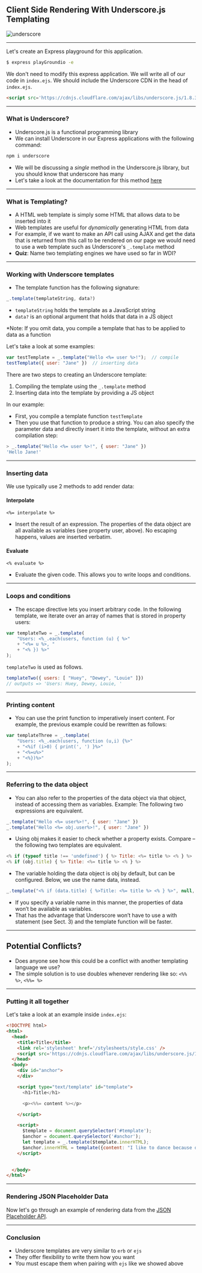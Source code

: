 ## Client Side Rendering With Underscore.js Templating

![underscore](https://cdn-images-1.medium.com/max/624/1*6NkpTUi00kskQdCx-ZRvvA.png)

---

Let's create an Express playground for this application.

```bash
$ express playGroundio -e 
```

We don't need to modify this express application. We will write all of our code in `index.ejs`. We should include the Underscore CDN in the head of `index.ejs`.

```html
<script src='https://cdnjs.cloudflare.com/ajax/libs/underscore.js/1.8.3/underscore-min.js'></script>
```

---

### What is Underscore?

* Underscore.js is a functional programming library
* We can install Underscore in our Express applications with the following command: 

```js
npm i underscore
```

* We will be discussing a *single* method in the Underscore.js library, but you should know that underscore has many
* Let's take a look at the documentation for this method [here](http://underscorejs.org/#template)

---

### What is Templating?

* A HTML web template is simply some HTML that allows data to be inserted into it
* Web templates are useful for *dynamically* generating HTML from data 
* For example, if we want to make an API call using AJAX and get the data that is returned from this call to be rendered on our page we would need to use a web template such as Underscore's `_.template` method
* **Quiz**: Name two templating engines we have used so far in WDI?

---

### Working with Underscore templates

* The template function has the following signature:

```js
_.template(templateString, data?)
```

* `templateString` holds the template as a JavaScript string 
* `data?` is an optional argument that holds that data in a JS object 

*Note: If you omit data, you compile a template that has to be applied to data as a function

Let's take a look at some examples:

```javascript
var testTemplate = _.template("Hello <%= user %>!");  // compile
testTemplate({ user: "Jane" })  // inserting data
```

There are two steps to creating an Underscore template: 

1. Compiling the template using the `_.template` method
2. Inserting data into the template by providing a JS object

In our example: 

* First, you compile a template function `testTemplate`
* Then you use that function to produce a string. You can also specify the parameter data and directly insert it into the template, without an extra compilation step:

```javascript
> _.template("Hello <%= user %>!", { user: "Jane" })
'Hello Jane!'
```

---

### Inserting data

We use typically use 2 methods to add render data: 

#### Interpolate 

`<%= interpolate %>`

* Insert the result of an expression. The properties of the data object are all available as variables (see property user, above). No escaping happens, values are inserted verbatim.

#### Evaluate 

`<% evaluate %>`

* Evaluate the given code. This allows you to write loops and conditions.

---

### Loops and conditions

* The escape directive lets you insert arbitrary code. In the following template, we iterate over an array of names that is stored in property users:

```javascript
var templateTwo = _.template(
    "Users: <%_.each(users, function (u) { %>"
    + "<%= u %>, "
    + "<% }) %>"
);
```

`templateTwo` is used as follows.

```javascript
templateTwo({ users: [ "Huey", "Dewey", "Louie" ]})
// outputs => 'Users: Huey, Dewey, Louie, '
```

---

### Printing content

* You can use the print function to imperatively insert content. For example, the previous example could be rewritten as follows:

```javascript
var templateThree = _.template(
    "Users: <%_.each(users, function (u,i) {%>"
    + "<%if (i>0) { print(', ') }%>"
    + "<%=u%>"
    + "<%})%>"
);
```

---

### Referring to the data object

* You can also refer to the properties of the data object via that object, instead of accessing them as variables. Example: The following two expressions are equivalent.

```javascript
_.template("Hello <%= user%>!", { user: "Jane" })
_.template("Hello <%= obj.user%>!", { user: "Jane" })
```

* Using obj makes it easier to check whether a property exists. Compare – the following two templates are equivalent.

```javascript
<% if (typeof title !== 'undefined') { %> Title: <%= title %> <% } %>
<% if (obj.title) { %> Title: <%= title %> <% } %>
```

- The variable holding the data object is obj by default, but can be configured. Below, we use the name data, instead.

```javascript
_.template("<% if (data.title) { %>Title: <%= title %> <% } %>", null, { variable: "data" });
```

* If you specify a variable name in this manner, the properties of data won’t be available as variables.
* That has the advantage that Underscore won’t have to use a with statement (see Sect. 3) and the template function will be faster.

---

## Potential Conflicts?

* Does anyone see how this could be a conflict with another templating language we use?
* The simple solution is to use doubles whenever rendering like so:
`<%% %>`, `<%%= %>`

---

### Putting it all together

Let's take a look at an example inside `index.ejs`: 

```html
<!DOCTYPE html>
<html>
  <head>
    <title>Title</title>
    <link rel='stylesheet' href='/stylesheets/style.css' />
    <script src='https://cdnjs.cloudflare.com/ajax/libs/underscore.js/1.8.3/underscore-min.js'></script>
  </head>
  <body>
    <div id="anchor">
    </div>

    <script type="text/template" id="template">
      <h1>Title</h1>

      <p><%%= content %></p>

    </script>

    <script>
      $template = document.querySelector('#template');
      $anchor = document.querySelector('#anchor');
      let template = _.template($template.innerHTML);
      $anchor.innerHTML = template({content: "I like to dance because dancing is so much fun!!!!"});
    </script>

    
  </body>
</html>
```

---

### Rendering JSON Placeholder Data 

Now let's go through an example of rendering data from the [JSON Placeholder API](https://jsonplaceholder.typicode.com/).

---

### Conclusion

- Underscore templates are very similar to `erb` or `ejs`
- They offer flexibility to write them how you want
- You must escape them when pairing with `ejs` like we showed above

